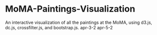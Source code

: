 # MoMA-Paintings-Visualization
An interactive visualization of all the paintings at the MoMA, using d3.js, dc.js, crossfilter.js, and bootstrap.js.
apr-3-2
apr-5-2
